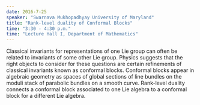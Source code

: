 ```yaml
---
date: 2016-7-25
speaker: "Swarnava Mukhopadhyay University of Maryland"
title: "Rank-level duality of Conformal Blocks"
time: "3:30 - 4:30 p.m." 
time: "Lecture Hall I, Department of Mathematics"
---
```

Classical invariants for representations of one Lie group can often be related to invariants of some other Lie group. Physics suggests that the right objects to consider for these questions are certain refinements of classical invariants known as conformal blocks. Conformal blocks appear in algebraic geometry as spaces of global sections of line bundles on the moduli stack of parabolic bundles on a smooth curve. Rank-level duality connects a conformal block associated to one Lie algebra to a conformal block for a different Lie algebra.
